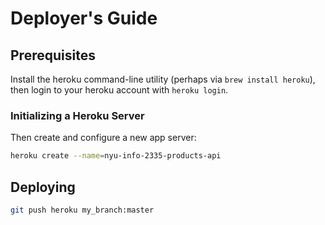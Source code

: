 # Deployer's Guide

## Prerequisites

Install the heroku command-line utility (perhaps via `brew install heroku`), then login to your heroku account with `heroku login`.

### Initializing a Heroku Server

Then create and configure a new app server:

```sh
heroku create --name=nyu-info-2335-products-api
```



## Deploying

```sh
git push heroku my_branch:master
```

